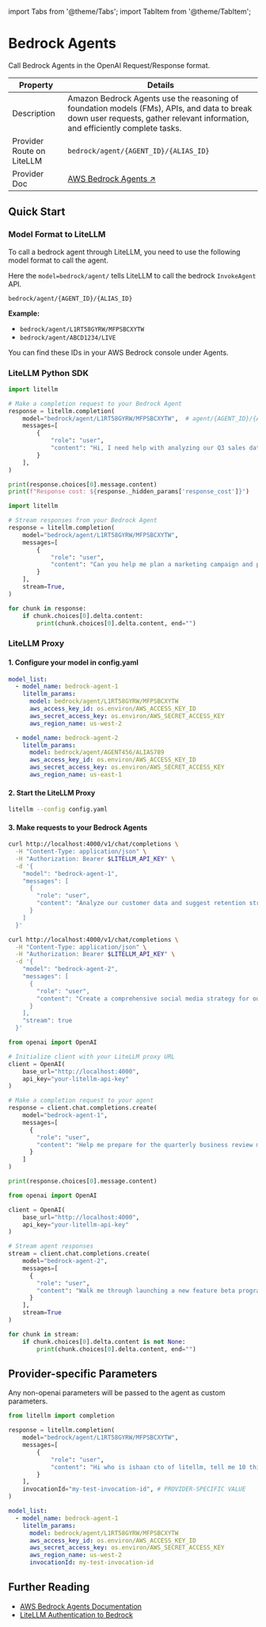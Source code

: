import Tabs from '@theme/Tabs';
import TabItem from '@theme/TabItem';

# Bedrock Agents

Call Bedrock Agents in the OpenAI Request/Response format.


| Property | Details |
|----------|---------|
| Description | Amazon Bedrock Agents use the reasoning of foundation models (FMs), APIs, and data to break down user requests, gather relevant information, and efficiently complete tasks. |
| Provider Route on LiteLLM | `bedrock/agent/{AGENT_ID}/{ALIAS_ID}` |
| Provider Doc | [AWS Bedrock Agents ↗](https://aws.amazon.com/bedrock/agents/) |

## Quick Start

### Model Format to LiteLLM

To call a bedrock agent through LiteLLM, you need to use the following model format to call the agent.

Here the `model=bedrock/agent/` tells LiteLLM to call the bedrock `InvokeAgent` API.

```shell showLineNumbers title="Model Format to LiteLLM"
bedrock/agent/{AGENT_ID}/{ALIAS_ID}
```

**Example:**
- `bedrock/agent/L1RT58GYRW/MFPSBCXYTW`
- `bedrock/agent/ABCD1234/LIVE`

You can find these IDs in your AWS Bedrock console under Agents.


### LiteLLM Python SDK

```python showLineNumbers title="Basic Agent Completion"
import litellm

# Make a completion request to your Bedrock Agent
response = litellm.completion(
    model="bedrock/agent/L1RT58GYRW/MFPSBCXYTW",  # agent/{AGENT_ID}/{ALIAS_ID}
    messages=[
        {
            "role": "user", 
            "content": "Hi, I need help with analyzing our Q3 sales data and generating a summary report"
        }
    ],
)

print(response.choices[0].message.content)
print(f"Response cost: ${response._hidden_params['response_cost']}")
```

```python showLineNumbers title="Streaming Agent Responses"
import litellm

# Stream responses from your Bedrock Agent
response = litellm.completion(
    model="bedrock/agent/L1RT58GYRW/MFPSBCXYTW",
    messages=[
        {
            "role": "user",
            "content": "Can you help me plan a marketing campaign and provide step-by-step execution details?"
        }
    ],
    stream=True,
)

for chunk in response:
    if chunk.choices[0].delta.content:
        print(chunk.choices[0].delta.content, end="")
```


### LiteLLM Proxy

#### 1. Configure your model in config.yaml

<Tabs>
<TabItem value="config-yaml" label="config.yaml">

```yaml showLineNumbers title="LiteLLM Proxy Configuration"
model_list:
  - model_name: bedrock-agent-1
    litellm_params:
      model: bedrock/agent/L1RT58GYRW/MFPSBCXYTW
      aws_access_key_id: os.environ/AWS_ACCESS_KEY_ID
      aws_secret_access_key: os.environ/AWS_SECRET_ACCESS_KEY
      aws_region_name: us-west-2

  - model_name: bedrock-agent-2  
    litellm_params:
      model: bedrock/agent/AGENT456/ALIAS789
      aws_access_key_id: os.environ/AWS_ACCESS_KEY_ID
      aws_secret_access_key: os.environ/AWS_SECRET_ACCESS_KEY
      aws_region_name: us-east-1
```

</TabItem>
</Tabs>

#### 2. Start the LiteLLM Proxy

```bash showLineNumbers title="Start LiteLLM Proxy"
litellm --config config.yaml
```

#### 3. Make requests to your Bedrock Agents

<Tabs>
<TabItem value="curl" label="Curl">

```bash showLineNumbers title="Basic Agent Request"
curl http://localhost:4000/v1/chat/completions \
  -H "Content-Type: application/json" \
  -H "Authorization: Bearer $LITELLM_API_KEY" \
  -d '{
    "model": "bedrock-agent-1",
    "messages": [
      {
        "role": "user", 
        "content": "Analyze our customer data and suggest retention strategies"
      }
    ]
  }'
```

```bash showLineNumbers title="Streaming Agent Request"
curl http://localhost:4000/v1/chat/completions \
  -H "Content-Type: application/json" \
  -H "Authorization: Bearer $LITELLM_API_KEY" \
  -d '{
    "model": "bedrock-agent-2",
    "messages": [
      {
        "role": "user",
        "content": "Create a comprehensive social media strategy for our new product"
      }
    ],
    "stream": true
  }'
```

</TabItem>

<TabItem value="openai-sdk" label="OpenAI Python SDK">

```python showLineNumbers title="Using OpenAI SDK with LiteLLM Proxy"
from openai import OpenAI

# Initialize client with your LiteLLM proxy URL
client = OpenAI(
    base_url="http://localhost:4000",
    api_key="your-litellm-api-key"
)

# Make a completion request to your agent
response = client.chat.completions.create(
    model="bedrock-agent-1",
    messages=[
      {
        "role": "user",
        "content": "Help me prepare for the quarterly business review meeting"
      }
    ]
)

print(response.choices[0].message.content)
```

```python showLineNumbers title="Streaming with OpenAI SDK"
from openai import OpenAI

client = OpenAI(
    base_url="http://localhost:4000", 
    api_key="your-litellm-api-key"
)

# Stream agent responses
stream = client.chat.completions.create(
    model="bedrock-agent-2",
    messages=[
      {
        "role": "user",
        "content": "Walk me through launching a new feature beta program"
      }
    ],
    stream=True
)

for chunk in stream:
    if chunk.choices[0].delta.content is not None:
        print(chunk.choices[0].delta.content, end="")
```

</TabItem>
</Tabs>

## Provider-specific Parameters

Any non-openai parameters will be passed to the agent as custom parameters.

<Tabs>
<TabItem value="sdk" label="SDK">

```python showLineNumbers title="Using custom parameters"
from litellm import completion

response = litellm.completion(
    model="bedrock/agent/L1RT58GYRW/MFPSBCXYTW",
    messages=[
        {
            "role": "user",
            "content": "Hi who is ishaan cto of litellm, tell me 10 things about him",
        }
    ],
    invocationId="my-test-invocation-id", # PROVIDER-SPECIFIC VALUE
)
```

</TabItem>
<TabItem value="proxy" label="Proxy">

```yaml showLineNumbers title="LiteLLM Proxy Configuration"
model_list:
  - model_name: bedrock-agent-1
    litellm_params:
      model: bedrock/agent/L1RT58GYRW/MFPSBCXYTW
      aws_access_key_id: os.environ/AWS_ACCESS_KEY_ID
      aws_secret_access_key: os.environ/AWS_SECRET_ACCESS_KEY
      aws_region_name: us-west-2
      invocationId: my-test-invocation-id
```

</TabItem>
</Tabs>





## Further Reading

- [AWS Bedrock Agents Documentation](https://aws.amazon.com/bedrock/agents/)
- [LiteLLM Authentication to Bedrock](https://docs.litellm.ai/docs/providers/bedrock#boto3---authentication)

